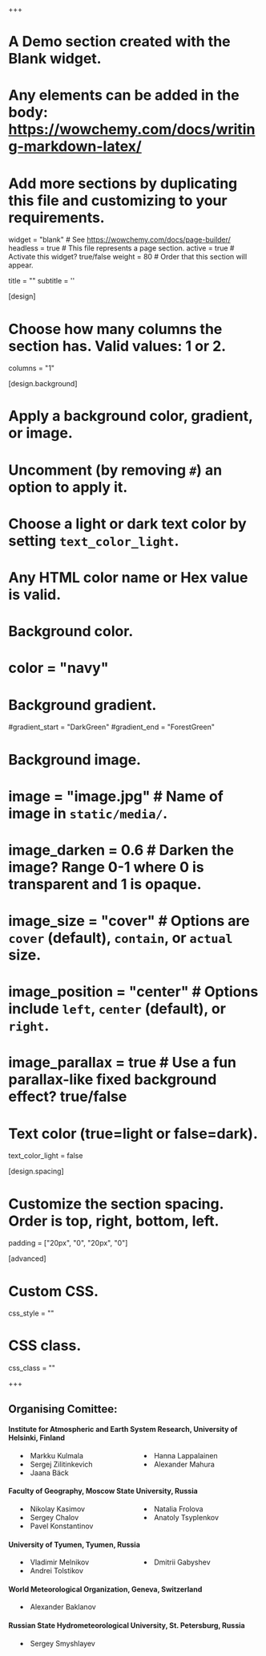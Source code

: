 +++
# A Demo section created with the Blank widget.
# Any elements can be added in the body: https://wowchemy.com/docs/writing-markdown-latex/
# Add more sections by duplicating this file and customizing to your requirements.

widget = "blank"  # See https://wowchemy.com/docs/page-builder/
headless = true  # This file represents a page section.
active = true  # Activate this widget? true/false
weight = 80  # Order that this section will appear.

title = ""
subtitle = ''

[design]
  # Choose how many columns the section has. Valid values: 1 or 2.
  columns = "1"

[design.background]
  # Apply a background color, gradient, or image.
  #   Uncomment (by removing `#`) an option to apply it.
  #   Choose a light or dark text color by setting `text_color_light`.
  #   Any HTML color name or Hex value is valid.

  # Background color.
  # color = "navy"
  
  # Background gradient.
  #gradient_start = "DarkGreen"
  #gradient_end = "ForestGreen"
  
  # Background image.
  # image = "image.jpg"  # Name of image in `static/media/`.
  # image_darken = 0.6  # Darken the image? Range 0-1 where 0 is transparent and 1 is opaque.
  # image_size = "cover"  #  Options are `cover` (default), `contain`, or `actual` size.
  # image_position = "center"  # Options include `left`, `center` (default), or `right`.
  # image_parallax = true  # Use a fun parallax-like fixed background effect? true/false
  
  # Text color (true=light or false=dark).
  text_color_light = false

[design.spacing]
  # Customize the section spacing. Order is top, right, bottom, left.
  padding = ["20px", "0", "20px", "0"]

[advanced]
 # Custom CSS. 
 css_style = ""
 
 # CSS class.
 css_class = ""

+++

## Organising Comittee:
#### Institute for Atmospheric and Earth System Research, University of Helsinki, Finland
<div><ul class="columns" data-columns="2" style = "list-style-type:disc;-webkit-columns:2;-moz-columns: 2;columns: 2;list-style-position: inside;"><li>Markku Kulmala</li><li>Sergej Zilitinkevich</li><li>Jaana Bäck</li><li>Hanna Lappalainen</li><li>Alexander Mahura</li></ul></div>

#### Faculty of Geography, Moscow State University, Russia
<div><ul class="columns" data-columns="2" style = "list-style-type:disc;-webkit-columns:2;-moz-columns: 2;columns: 2;list-style-position: inside;"><li>Nikolay Kasimov</li><li>Sergey Chalov</li><li>Pavel Konstantinov</li><li>Natalia Frolova</li><li>Anatoly Tsyplenkov</li></ul></div>

#### University of Tyumen, Tyumen, Russia
<div><ul class="columns" data-columns="2" style = "list-style-type:disc;-webkit-columns:2;-moz-columns: 2;columns: 2;list-style-position: inside;"><li>Vladimir Melnikov</li><li>Andrei Tolstikov</li><li>Dmitrii Gabyshev</li></ul></div>

#### World Meteorological Organization, Geneva, Switzerland
<div><ul class="columns" data-columns="1" style = "list-style-type:disc;-webkit-columns:1;-moz-columns: 1;columns: 1;list-style-position: inside;"><li>Alexander Baklanov</li></ul></div>

#### Russian State Hydrometeorological University, St. Petersburg, Russia
<div><ul class="columns" data-columns="1" style = "list-style-type:disc;-webkit-columns:1;-moz-columns: 1;columns: 1;list-style-position: inside;"><li>Sergey Smyshlayev</li></ul></div>



